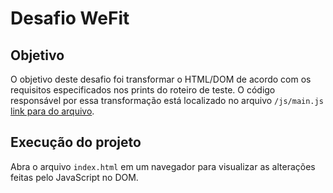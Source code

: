 # Desafio WeFit

## Objetivo

O objetivo deste desafio foi transformar o HTML/DOM de acordo com os requisitos especificados nos prints do roteiro de teste. O código responsável por essa transformação está localizado no arquivo `/js/main.js` [link para do arquivo](https://github.com/gustavo-evaristo/wefit-js-challenge/blob/main/js/main.js).

## Execução do projeto

Abra o arquivo `index.html` em um navegador para visualizar as alterações feitas pelo JavaScript no DOM.
